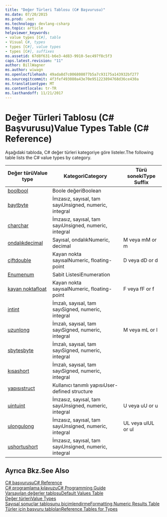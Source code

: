 ```yaml
---
title: "Değer Türleri Tablosu (C# Başvurusu)"
ms.date: 07/20/2015
ms.prod: .net
ms.technology: devlang-csharp
ms.topic: article
helpviewer_keywords:
- value types [C#], table
- Visual C#, types
- types [C#], value types
- types [C#], suffixes
ms.assetid: 67d8f631-b6e3-4d83-9910-5ec497f8c5f3
caps.latest.revision: "11"
author: BillWagner
ms.author: wiwagn
ms.openlocfilehash: 49ada8d7c006808077b5a7c93175a143932bf277
ms.sourcegitcommit: 4f3fef493080a43e70e951223894768d36ce430a
ms.translationtype: MT
ms.contentlocale: tr-TR
ms.lasthandoff: 11/21/2017
---
```

# <a name="value-types-table-c-reference"></a><span data-ttu-id="c1b8c-102">Değer Türleri Tablosu (C# Başvurusu)</span><span class="sxs-lookup"><span data-stu-id="c1b8c-102">Value Types Table (C# Reference)</span></span>
<span data-ttu-id="c1b8c-103">Aşağıdaki tabloda, C# değer türleri kategoriye göre listeler.</span><span class="sxs-lookup"><span data-stu-id="c1b8c-103">The following table lists the C# value types by category.</span></span>  
  
|<span data-ttu-id="c1b8c-104">Değer türü</span><span class="sxs-lookup"><span data-stu-id="c1b8c-104">Value type</span></span>|<span data-ttu-id="c1b8c-105">Kategori</span><span class="sxs-lookup"><span data-stu-id="c1b8c-105">Category</span></span>|<span data-ttu-id="c1b8c-106">Türü soneki</span><span class="sxs-lookup"><span data-stu-id="c1b8c-106">Type Suffix</span></span>|  
|----------------|--------------|-----------------|  
|[<span data-ttu-id="c1b8c-107">bool</span><span class="sxs-lookup"><span data-stu-id="c1b8c-107">bool</span></span>](../../../csharp/language-reference/keywords/bool.md)|<span data-ttu-id="c1b8c-108">Boole değeri</span><span class="sxs-lookup"><span data-stu-id="c1b8c-108">Boolean</span></span>||  
|[<span data-ttu-id="c1b8c-109">bayt</span><span class="sxs-lookup"><span data-stu-id="c1b8c-109">byte</span></span>](../../../csharp/language-reference/keywords/byte.md)|<span data-ttu-id="c1b8c-110">İmzasız, sayısal, tam sayı</span><span class="sxs-lookup"><span data-stu-id="c1b8c-110">Unsigned, numeric, integral</span></span>||  
|[<span data-ttu-id="c1b8c-111">char</span><span class="sxs-lookup"><span data-stu-id="c1b8c-111">char</span></span>](../../../csharp/language-reference/keywords/char.md)|<span data-ttu-id="c1b8c-112">İmzasız, sayısal, tam sayı</span><span class="sxs-lookup"><span data-stu-id="c1b8c-112">Unsigned, numeric, integral</span></span>||  
|[<span data-ttu-id="c1b8c-113">ondalık</span><span class="sxs-lookup"><span data-stu-id="c1b8c-113">decimal</span></span>](../../../csharp/language-reference/keywords/decimal.md)|<span data-ttu-id="c1b8c-114">Sayısal, ondalık</span><span class="sxs-lookup"><span data-stu-id="c1b8c-114">Numeric, decimal</span></span>|<span data-ttu-id="c1b8c-115">M veya m</span><span class="sxs-lookup"><span data-stu-id="c1b8c-115">M or m</span></span>|  
|[<span data-ttu-id="c1b8c-116">çift</span><span class="sxs-lookup"><span data-stu-id="c1b8c-116">double</span></span>](../../../csharp/language-reference/keywords/double.md)|<span data-ttu-id="c1b8c-117">Kayan nokta sayısal</span><span class="sxs-lookup"><span data-stu-id="c1b8c-117">Numeric, floating-point</span></span>|<span data-ttu-id="c1b8c-118">D veya d</span><span class="sxs-lookup"><span data-stu-id="c1b8c-118">D or d</span></span>|  
|[<span data-ttu-id="c1b8c-119">Enum</span><span class="sxs-lookup"><span data-stu-id="c1b8c-119">enum</span></span>](../../../csharp/language-reference/keywords/enum.md)|<span data-ttu-id="c1b8c-120">Sabit Listesi</span><span class="sxs-lookup"><span data-stu-id="c1b8c-120">Enumeration</span></span>||  
|[<span data-ttu-id="c1b8c-121">kayan nokta</span><span class="sxs-lookup"><span data-stu-id="c1b8c-121">float</span></span>](../../../csharp/language-reference/keywords/float.md)|<span data-ttu-id="c1b8c-122">Kayan nokta sayısal</span><span class="sxs-lookup"><span data-stu-id="c1b8c-122">Numeric, floating-point</span></span>|<span data-ttu-id="c1b8c-123">F veya f</span><span class="sxs-lookup"><span data-stu-id="c1b8c-123">F or f</span></span>|  
|[<span data-ttu-id="c1b8c-124">int</span><span class="sxs-lookup"><span data-stu-id="c1b8c-124">int</span></span>](../../../csharp/language-reference/keywords/int.md)|<span data-ttu-id="c1b8c-125">İmzalı, sayısal, tam sayı</span><span class="sxs-lookup"><span data-stu-id="c1b8c-125">Signed, numeric, integral</span></span>||  
|[<span data-ttu-id="c1b8c-126">uzun</span><span class="sxs-lookup"><span data-stu-id="c1b8c-126">long</span></span>](../../../csharp/language-reference/keywords/long.md)|<span data-ttu-id="c1b8c-127">İmzalı, sayısal, tam sayı</span><span class="sxs-lookup"><span data-stu-id="c1b8c-127">Signed, numeric, integral</span></span>|<span data-ttu-id="c1b8c-128">M veya m</span><span class="sxs-lookup"><span data-stu-id="c1b8c-128">L or l</span></span>|  
|[<span data-ttu-id="c1b8c-129">sbyte</span><span class="sxs-lookup"><span data-stu-id="c1b8c-129">sbyte</span></span>](../../../csharp/language-reference/keywords/sbyte.md)|<span data-ttu-id="c1b8c-130">İmzalı, sayısal, tam sayı</span><span class="sxs-lookup"><span data-stu-id="c1b8c-130">Signed, numeric, integral</span></span>||  
|[<span data-ttu-id="c1b8c-131">kısa</span><span class="sxs-lookup"><span data-stu-id="c1b8c-131">short</span></span>](../../../csharp/language-reference/keywords/short.md)|<span data-ttu-id="c1b8c-132">İmzalı, sayısal, tam sayı</span><span class="sxs-lookup"><span data-stu-id="c1b8c-132">Signed, numeric, integral</span></span>||  
|[<span data-ttu-id="c1b8c-133">yapısı</span><span class="sxs-lookup"><span data-stu-id="c1b8c-133">struct</span></span>](../../../csharp/language-reference/keywords/struct.md)|<span data-ttu-id="c1b8c-134">Kullanıcı tanımlı yapısı</span><span class="sxs-lookup"><span data-stu-id="c1b8c-134">User-defined structure</span></span>||  
|[<span data-ttu-id="c1b8c-135">uint</span><span class="sxs-lookup"><span data-stu-id="c1b8c-135">uint</span></span>](../../../csharp/language-reference/keywords/uint.md)|<span data-ttu-id="c1b8c-136">İmzasız, sayısal, tam sayı</span><span class="sxs-lookup"><span data-stu-id="c1b8c-136">Unsigned, numeric, integral</span></span>|<span data-ttu-id="c1b8c-137">U veya u</span><span class="sxs-lookup"><span data-stu-id="c1b8c-137">U or u</span></span>|  
|[<span data-ttu-id="c1b8c-138">ulong</span><span class="sxs-lookup"><span data-stu-id="c1b8c-138">ulong</span></span>](../../../csharp/language-reference/keywords/ulong.md)|<span data-ttu-id="c1b8c-139">İmzasız, sayısal, tam sayı</span><span class="sxs-lookup"><span data-stu-id="c1b8c-139">Unsigned, numeric, integral</span></span>|<span data-ttu-id="c1b8c-140">UL veya ul</span><span class="sxs-lookup"><span data-stu-id="c1b8c-140">UL or ul</span></span>|  
|[<span data-ttu-id="c1b8c-141">ushort</span><span class="sxs-lookup"><span data-stu-id="c1b8c-141">ushort</span></span>](../../../csharp/language-reference/keywords/ushort.md)|<span data-ttu-id="c1b8c-142">İmzasız, sayısal, tam sayı</span><span class="sxs-lookup"><span data-stu-id="c1b8c-142">Unsigned, numeric, integral</span></span>||  
  
## <a name="see-also"></a><span data-ttu-id="c1b8c-143">Ayrıca Bkz.</span><span class="sxs-lookup"><span data-stu-id="c1b8c-143">See Also</span></span>  
 [<span data-ttu-id="c1b8c-144">C# başvurusu</span><span class="sxs-lookup"><span data-stu-id="c1b8c-144">C# Reference</span></span>](../../../csharp/language-reference/index.md)  
 [<span data-ttu-id="c1b8c-145">C# programlama kılavuzu</span><span class="sxs-lookup"><span data-stu-id="c1b8c-145">C# Programming Guide</span></span>](../../../csharp/programming-guide/index.md)  
 [<span data-ttu-id="c1b8c-146">Varsayılan değerler tablosu</span><span class="sxs-lookup"><span data-stu-id="c1b8c-146">Default Values Table</span></span>](../../../csharp/language-reference/keywords/default-values-table.md)  
 [<span data-ttu-id="c1b8c-147">Değer türleri</span><span class="sxs-lookup"><span data-stu-id="c1b8c-147">Value Types</span></span>](../../../csharp/language-reference/keywords/value-types.md)  
 [<span data-ttu-id="c1b8c-148">Sayısal sonuçlar tablosunu biçimlendirme</span><span class="sxs-lookup"><span data-stu-id="c1b8c-148">Formatting Numeric Results Table</span></span>](../../../csharp/language-reference/keywords/formatting-numeric-results-table.md)  
 [<span data-ttu-id="c1b8c-149">Türler için başvuru tabloları</span><span class="sxs-lookup"><span data-stu-id="c1b8c-149">Reference Tables for Types</span></span>](../../../csharp/language-reference/keywords/reference-tables-for-types.md)
